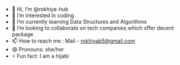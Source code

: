 - 👋 Hi, I’m @rokhiya-hub
- 👀 I’m interested in coding
- 🌱 I’m currently learning Data Structures and Algorithms 
- 💞️ I’m looking to collaborate on tech companies which offer decent package 
- 📫 How to reach me : Mail - rokhiyab5@gmail.com
- 😄 Pronouns: she/her
- ⚡ Fun fact: I am a hijabi  

<!---
rokhiya-hub/rokhiya-hub is a ✨ special ✨ repository because its `README.md` (this file) appears on your GitHub profile.
You can click the Preview link to take a look at your changes.
--->
